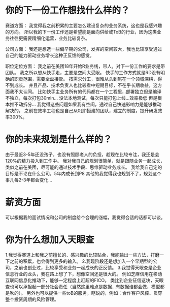 # 你的下一份工作想找什么样的？

赛道方面：
我觉得我之前积累的主要怎么建设复杂的业务系统，这也是我感兴趣的方向。
所以我的下一份工作还是希望能是面向供给或ToB的行业，因为这类业务往往更需要精细化运营，业务比较复杂。

公司方面：
我还是想选一些偏早期的公司，发挥的空间较大，我也比较享受通过自己的能力驱动业务增长这种正反馈的感觉。

职位定位方面：
我之前在美团18年开始R业务线，带人，对下一份工作的要求是带团队。
我之所以想从快手走，主要是空间太受限。
快手的工作方式就是RD没有明确的职责范围，需要全盘接管。
按需求分工，很难从头到尾在一个领域深耕，得不到成长。
并且产品、技术负责人也比较看中短期目标，不在乎长期收益，这方面我不太认同。
比如快手主业务所有的代码都在一个工程里...部署独立但是编译不独立，每次打包30min...
没法本地测试，每次只能打包上线...效率极低 但是根本推不动拆分...
我觉得这些问题如果我有空间，通过自己快速影响力是能够推动解决的，
之前在效率工程也是自己从0到1搭建的团队，建立的制度，提升研发效率300%。

# 你的未来规划是什么样的？
由于最近3-5年还没孩子，也没有照顾老人的负担，趁现在比较专注，我还是会120%的精力投入到工作中。
我对我自己的规划很简单，就是跟随业务一起成长，类似之前在美团，尽可能的通过技术手段、思维驱动业务成长。
我给我自己定的目标是不论在什么公司，5年内成长到P8
其他的我觉得我也规划不了，规划这个事儿每2-3年都会变化...

# 薪资方面
可以根据我的面试情况和公司的制度给个合理的涨幅，我觉得合适的话都可以谈。

# 你为什么想加入天眼查
1.我觉得赛道上和我之前擅长的、感兴趣的比较贴合，我能输出一些方法，打磨一下之前的积累，也会得到更多的输入。
2.我现阶段还是想加入一个早期型的公司，之前也创业过，比较享受和业务一起成长的正反馈。
3.我觉得天眼查是企业信息行业的龙头，我在路上想了下，想像空间还是很大的。
例如芝麻信用在移动互联网信息化推动下，能够一定程度上赶超的FICO。
类比到企业征信这块，天眼查也可以承担起一部分社会责任（当然这里难点是数据...有数据谁都会做，模型都是吹的）。
另外也可以提供一些toB的服务，瞎说的，例如：合作客户风控、贯穿整个投资周期的风险管理。










